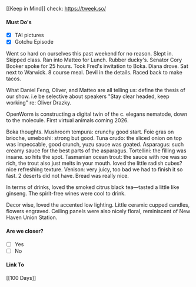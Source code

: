 [[Keep in Mind]]
check: https://tweek.so/
#### Must Do's
- [x] TAI pictures
- [x] Gotchu Episode

Went so hard on ourselves this past weekend for no reason. Slept in. Skipped class. Ran into Matteo for Lunch. Rubber ducky's. Senator Cory Booker spoke for 25 hours. Took Fred's invitation to Boka. Diana drove. Sat next to Warwick. 8 course meal. Devil in the details. Raced back to make tacos.

What Daniel Feng, Oliver, and Matteo are all telling us:
define the thesis of our show. i.e be selective about speakers
"Stay clear headed, keep working" re: Oliver Drazky.

OpenWorm is constructing a digital twin of the c. elegans nematode, down to the molecule. First virtual animals coming 2026.

Boka thoughts. 
Mushroom tempura: crunchy good start.
Foie gras on brioche, umeboshi: strong but good.
Tuna crudo: the sliced onion on top was impeccable, good crunch, yuzu sauce was goated.
Asparagus: such creamy sauce for the best parts of the asparagus.
Tortellini: the filling was insane. so hits the spot.
Tasmanian ocean trout: the sauce with roe was so rich, the trout also just melts in your mouth. loved the little radish cubes? nice refreshing texture.
Venison: very juicy, too bad we had to finish it so fast. 
2 deserts did not have.
Bread was really nice.

In terms of drinks, loved the smoked citrus black tea—tasted a little like ginseng.
The spirit-free wines were cool to drink. 

Decor wise, loved the accented low lighting. Little ceramic cupped candles, flowers engraved. Ceiling panels were also nicely floral, reminiscent of New Haven Union Station.
#### Are we closer?
- [ ] Yes
- [ ] No
#### Link To
[[100 Days]]